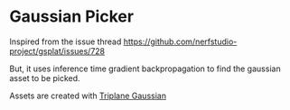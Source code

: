 # Gaussian Picker

Inspired from the issue thread https://github.com/nerfstudio-project/gsplat/issues/728

But, it uses inference time gradient backpropagation to find the gaussian asset to be picked.

Assets are created with [Triplane Gaussian](https://github.com/VAST-AI-Research/TriplaneGaussian.git)